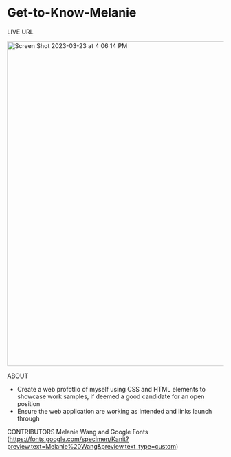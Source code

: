 # Get-to-Know-Melanie

LIVE URL 


<img width="755" alt="Screen Shot 2023-03-23 at 4 06 14 PM" src="https://user-images.githubusercontent.com/126200765/227340838-d2bf1438-45a3-4dc8-887a-82676ae1bc85.png">


ABOUT
- Create a web profotlio of myself using CSS and HTML elements to showcase work samples, if deemed a good candidate for an open position
- Ensure the web application are working as intended and links launch through

CONTRIBUTORS
Melanie Wang and Google Fonts (https://fonts.google.com/specimen/Kanit?preview.text=Melanie%20Wang&preview.text_type=custom)
